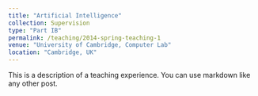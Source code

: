 ```yaml
---
title: "Artificial Intelligence"
collection: Supervision
type: "Part IB"
permalink: /teaching/2014-spring-teaching-1
venue: "University of Cambridge, Computer Lab"
location: "Cambridge, UK"
---
```


This is a description of a teaching experience. You can use markdown like any other post.

